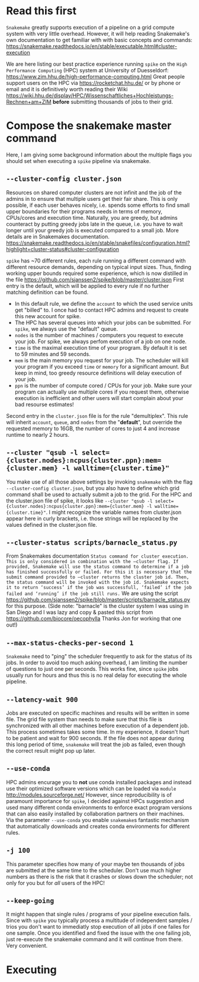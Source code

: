 # Read this first
`Snakemake` greatly supports execution of a pipeline on a grid compute system with very little overhead. However, it will help reading Snakemake's own documentation to get familiar with with basic concepts and commands: https://snakemake.readthedocs.io/en/stable/executable.html#cluster-execution

We are here listing our best practice experience running `spike` on the `High Performance Computing` (HPC) system at University of Duesseldorf: https://www.zim.hhu.de/high-performance-computing.html Great people support users on the HPC via https://rocketchat.hhu.de/ or by phone or email and it is definitively worth reading their Wiki https://wiki.hhu.de/display/HPC/Wissenschaftliches+Hochleistungs-Rechnen+am+ZIM **before** submitting thousands of jobs to their grid.

# Compose the snakemake master command
Here, I am giving some background information about the multiple flags you should set when executing a `spike` pipeline via snakemake.

## `--cluster-config cluster.json`
Resources on shared computer clusters are not infinit and the job of the admins in to ensure that multiple users get their fair share. This is only possible, if each user behaves nicely, i.e. spends some efforts to find small upper boundaries for their programs needs in terms of memory, CPUs/cores and execution time. Naturally, you are greedy, but admins counteract by putting greedy jobs late in the queue, i.e. you have to wait longer until your greedy job is executed compared to a small job. More details are in Snakemakes documentation. https://snakemake.readthedocs.io/en/stable/snakefiles/configuration.html?highlight=cluster-status#cluster-configuration

`spike` has ~70 different rules, each rule running a different command with different resource demands, depending on typical input sizes. Thus, finding working upper bounds required some experience, which is now distilled in the file https://github.com/sjanssen2/spike/blob/master/cluster.json First entry is the default, which will be applied to every rule if no further matching definition can be found. 
 - In this default rule, we define the `account` to which the used service units get "billed" to. I once had to contact HPC admins and request to create this new account for spike.
 - The HPC has several queues into which your jobs can be submitted. For `spike`, we always use the "default" queue.
 - `nodes` is the number of machines / computers you request to execute your job. For spike, we always perfom execution of a job on one node.
 - `time` is the maximal execution time of your program. By default it is set to 59 minutes and 59 seconds.
 - `mem` is the main memory you request for your job. The scheduler will kill your program if you exceed `time` or `memory` for a significant amount. But keep in mind, too greedy resource definitions will delay execution of your job.
 - `ppn` is the number of compute cored / CPUs for your job. Make sure your program can actually use multiple cores if you request them, otherwise execution is inefficient and other users will start complain about your bad resourse estimates!
 
Second entry in the `cluster.json` file is for the rule "demultiplex". This rule will inherit `account`, `queue`, and `nodes` from the "__default__", but override the requested memory to 16GB, the number of cores to just 4 and increase runtime to nearly 2 hours.

## `--cluster "qsub -l select={cluster.nodes}:ncpus{cluster.ppn}:mem={cluster.mem} -l walltime={cluster.time}"`
You make use of all those above settings by invoking `snakemake` with the flag `--cluster-config cluster.json`, but you also have to define which grid command shall be used to actually submit a job to the grid. For the HPC and the cluster.json file of spike, it looks like `--cluster "qsub -l select={cluster.nodes}:ncpus{cluster.ppn}:mem={cluster.mem} -l walltime={cluster.time}"`. I might recognize the variable names from cluster.json appear here in curly brackets, i.e. those strings will be replaced by the values defined in the cluster.json file.

## `--cluster-status scripts/barnacle_status.py`
From Snakemakes documentation `Status command for cluster execution. This is only considered in combination with the –cluster flag. If provided, Snakemake will use the status command to determine if a job has finished successfully or failed. For this it is necessary that the submit command provided to –cluster returns the cluster job id. Then, the status command will be invoked with the job id. Snakemake expects it to return ‘success’ if the job was successfull, ‘failed’ if the job failed and ‘running’ if the job still runs.` We are using the script https://github.com/sjanssen2/spike/blob/master/scripts/barnacle_status.py for this purpose. (Side note: "barnacle" is the cluster system I was using in San Diego and I was lazy and copy & pasted this script from https://github.com/biocore/oecophylla Thanks Jon for working that one out!)

## `--max-status-checks-per-second 1`
`Snakemake` need to "ping" the scheduler frequently to ask for the status of its jobs. In order to avoid too much asking overhead, I am limiting the number of questions to just one per seconds. This works fine, since `spike` jobs usually run for hours and thus this is no real delay for executing the whole pipeline.

## `--latency-wait 900`
Jobs are executed on specific machines and results will be written in some file. The grid file system than needs to make sure that this file is synchronized with all other machines before execution of a dependent job. This process sometimes takes some time. In my experience, it doesn't hurt to be patient and wait for 900 seconds. If the file does not appear during this long period of time, `snakemake` will treat the job as failed, even though the correct result might pop up later.

## `--use-conda`
HPC admins encurage you to **not** use conda installed packages and instead use their optimized software versions which can be loaded via `module` http://modules.sourceforge.net/
However, since reproducibility is of paramount importance for `spike`, I decided against HPCs suggestion and used many different conda environments to enforce exact program versions that can also easily installed by collaboration partners on their machines. Via the parameter `--use-conda` you enable `snakemake`s fantastic mechanism that automatically downloads and creates conda environments for different rules.

## `-j 100`
This parameter specifies how many of your maybe ten thousands of jobs are submitted at the same time to the scheduler. Don't use much higher numbers as there is the risk that it crashes or slows down the scheduler; not only for you but for *all* users of the HPC!

## `--keep-going`
It might happen that single rules / programs of your pipeline execution fails. Since with `spike` you typically process a multitude of independent samples / trios you don't want to immediatly stop execution of all jobs if one failes for one sample. Once you identified and fixed the issue with the one failing job, just re-execute the snakemake command and it will continue from there. Very convenient.

# Executing
